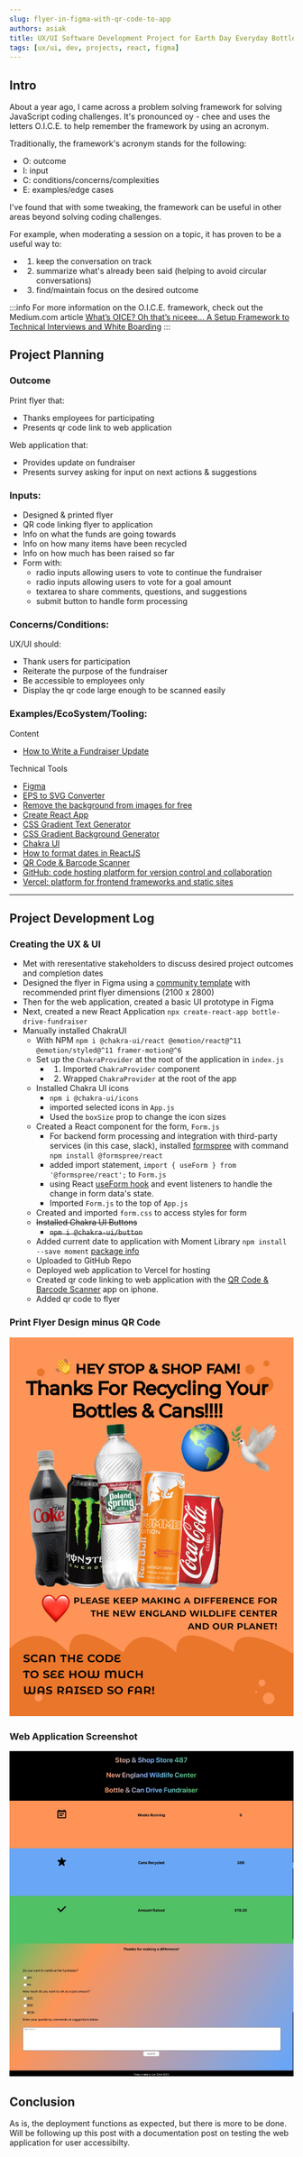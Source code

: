 ```yaml
---
slug: flyer-in-figma-with-qr-code-to-app
authors: asiak
title: UX/UI Software Development Project for Earth Day Everyday Bottle Drive Fundraiser
tags: [ux/ui, dev, projects, react, figma]
---
```

## Intro ##

About a year ago, I came across a problem solving framework for solving JavaScript coding challenges. It's pronounced oy - chee and uses the letters O.I.C.E. to help remember the framework by using an acronym.  

Traditionally, the framework's acronym stands for the following:

- O: outcome 
- I: input
- C: conditions/concerns/complexities 
- E: examples/edge cases 

I've found that with some tweaking, the framework can be useful in other areas beyond solving coding challenges. 

For example, when moderating a session on a topic, it has proven to be a useful way to: 
- 1) keep the conversation on track 
- 2) summarize what's already been said (helping to avoid circular conversations) 
- 3) find/maintain focus on the desired outcome  

:::info
For more information on the O.I.C.E. framework, check out the Medium.com article 
[What’s OICE? Oh that’s niceee…
A Setup Framework to Technical Interviews and White Boarding](https://medium.com/@gsuppy/whats-oice-oh-that-s-niceee-1f4e5c9081ff) 
:::

## Project Planning ##

### Outcome ### 
Print flyer that: 
- Thanks employees for participating
- Presents qr code link to web application

Web application that: 
- Provides update on fundraiser
- Presents survey asking for input on next actions & suggestions
  
### Inputs: ### 
- Designed & printed flyer 
- QR code linking flyer to application 
- Info on what the funds are going towards 
- Info on how many items have been recycled
- Info on how much has been raised so far
- Form with: 
    - radio inputs allowing users to vote to continue the fundraiser
    - radio inputs allowing users to vote for a goal amount 
    - textarea to share comments, questions, and suggestions
    - submit button to handle form processing


### Concerns/Conditions: ### 
UX/UI should:
- Thank users for participation
- Reiterate the purpose of the fundraiser
- Be accessible to employees only
- Display the qr code large enough to be scanned easily


### Examples/EcoSystem/Tooling: ### 
Content
- [How to Write a Fundraiser Update](https://www.gofundme.com/c/fundraising-tips/update)


Technical Tools
- [Figma](https://www.figma.com/)
- [EPS to SVG Converter](https://cloudconvert.com/eps-to-svg)
- [Remove the background from images for free](https://www.adobe.com/express/feature/image/remove-background)
- [Create React App](https://create-react-app.dev/)
- [CSS Gradient Text Generator](https://www.cssportal.com/css-text-gradient-generator/)
- [CSS Gradient Background Generator](https://cssgradient.io/)
- [Chakra UI](https://chakra-ui.com/)
- [How to format dates in ReactJS](https://codesource.io/how-to-format-dates-in-reactjs/)
- [QR Code & Barcode Scanner](https://apps.apple.com/us/app/qr-code-barcode-scanner/id1048473097)
- [GitHub: code hosting platform for version control and collaboration](https://github.com/) 
- [Vercel: platform for frontend frameworks and static sites](https://vercel.com/docs)

---
## Project Development Log ## 

### Creating the UX & UI ###
- Met with reresentative stakeholders to discuss desired project outcomes and completion dates
- Designed the flyer in Figma using a [community template](https://www.figma.com/community/file/986663869082824557) with recommended print flyer dimensions (2100 x 2800)  
- Then for the web application, created a basic UI prototype in Figma 
- Next, created a new React Application 
`npx create-react-app bottle-drive-fundraiser`
- Manually installed ChakraUI 
    - With NPM `npm i @chakra-ui/react @emotion/react@^11 @emotion/styled@^11 framer-motion@^6`
    - Set up the `ChakraProvider` at the root of the application in `index.js`
        - 1. Imported `ChakraProvider` component
        - 2. Wrapped `ChakraProvider` at the root of the app
    - Installed Chakra UI icons 
        - `npm i @chakra-ui/icons`
        - imported selected icons in `App.js`
        - Used the `boxSize` prop to change the icon sizes
    - Created a React component for the form, `Form.js`  
        - For backend form processing and integration with third-party services (in this case, slack), installed [formspree](https://formspree.io/) with command `npm install @formspree/react`
        - added import statement, `import { useForm } from '@formspree/react';` to `Form.js` 
        - using React [useForm hook](https://react-hook-form.com/api/useform/) and event listeners to handle the change in form data's state.
        - Imported `Form.js` to the top of `App.js`
    - Created and imported `form.css` to access styles for form
    - ~~Installed Chakra UI Buttons~~
        - ~~`npm i @chakra-ui/button`~~
    - Added current date to application with Moment Library
    `npm install --save moment` [package info](https://www.npmjs.com/package/moment)
    - Uploaded to GitHub Repo
    - Deployed web application to Vercel for hosting
    - Created qr code linking to web application with the [QR Code & Barcode Scanner](https://apps.apple.com/us/app/qr-code-barcode-scanner/id1048473097) app on iphone.
    - Added qr code to flyer  


### Print Flyer Design minus QR Code ### 
![Thank You For Recycling](./Thanks%20for%20Recycling%20-%20Draft.jpg)

### Web Application Screenshot ###
![Web Application Screenshot](./bottle-drive-update%402x.jpg)

## Conclusion
As is, the deployment functions as expected, but there is more to be done. Will be following up this post with a documentation post on testing the web application for user accessibilty.  




<!-- 

NEXT STEPS: 
Test Accessibility

create UX Case Study
https://uxplanet.org/ux-portfolio-case-study-template-plus-examples-from-successful-hires-86d5b0faa2d6 -->
